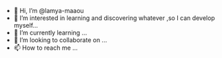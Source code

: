 - 👋 Hi, I’m @lamya-maaou
- 👀 I’m interested in learning and discovering whatever ,so I can develop myself...
- 🌱 I’m currently learning ...
- 💞️ I’m looking to collaborate on ...
- 📫 How to reach me ...

<!---
lamya-maaou/lamya-maaou is a ✨ special ✨ repository because its `README.md` (this file) appears on your GitHub profile.
You can click the Preview link to take a look at your changes.
--->
